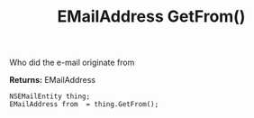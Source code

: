 ﻿---
uid: crmscript_ref_NSEMailEntity_GetFrom
title: EMailAddress GetFrom()
intellisense: NSEMailEntity.GetFrom
keywords: NSEMailEntity, GetFrom
so.topic: reference
---

Who did the e-mail originate from

**Returns:** EMailAddress


```crmscript
NSEMailEntity thing;
EMailAddress from  = thing.GetFrom();
```


